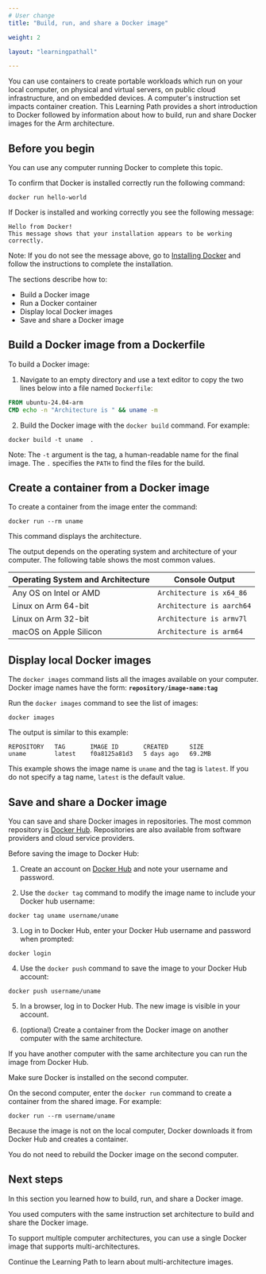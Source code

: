 ```yaml
---
# User change
title: "Build, run, and share a Docker image"

weight: 2

layout: "learningpathall"

---
```


You can use containers to create portable workloads which run on your local computer, on physical and virtual servers, on public cloud infrastructure, and on embedded devices. A computer's instruction set impacts container creation. This Learning Path provides a short introduction to Docker followed by information about how to build, run and share Docker images for the Arm architecture.

## Before you begin

You can use any computer running Docker to complete this topic.

To confirm that Docker is installed correctly run the following command:

```console
docker run hello-world
```

If Docker is installed and working correctly you see the following message:

```output
Hello from Docker!
This message shows that your installation appears to be working correctly.
```

Note: If you do not see the message above, go to [Installing Docker](/install-guides/docker/) and follow the instructions to complete the installation.

The sections describe how to:
- Build a Docker image
- Run a Docker container
- Display local Docker images
- Save and share a Docker image

## Build a Docker image from a Dockerfile

To build a Docker image:

1. Navigate to an empty directory and use a text editor to copy the two lines below into a file named `Dockerfile`:

```dockerfile
FROM ubuntu-24.04-arm
CMD echo -n "Architecture is " && uname -m
```

2. Build the Docker image with the `docker build` command. For example:

```console
docker build -t uname  .
```

Note: The `-t` argument is the tag, a human-readable name for the final image. The `.` specifies the `PATH` to find the files for the build.

## Create a container from a Docker image

To create a container from the image enter the command:

```console
docker run --rm uname
```

This command displays the architecture.

The output depends on the operating system and architecture of your computer. The following table shows the most common values.

| Operating System and Architecture | Console Output |
| ----------- | ----------- |
| Any OS on Intel or AMD | `Architecture is x64_86` |
| Linux on Arm 64-bit | `Architecture is aarch64` |
| Linux on Arm 32-bit | `Architecture is armv7l` |
| macOS on Apple Silicon | `Architecture is arm64` |

## Display local Docker images

The `docker images` command lists all the images available on your computer. Docker image names have the form: **`repository/image-name:tag`**

Run the `docker images` command to see the list of images:

```console
docker images
```

The output is similar to this example:

```output
REPOSITORY   TAG       IMAGE ID       CREATED      SIZE
uname        latest    f0a8125a81d3   5 days ago   69.2MB
```

This example shows the image name is `uname` and the tag is `latest`. If you do not specify a tag name, `latest` is the default value.

## Save and share a Docker image

You can save and share Docker images in repositories. The most common repository is [Docker Hub](https://hub.docker.com/). Repositories are also available from software providers and cloud service providers.

Before saving the image to Docker Hub:

1. Create an account on [Docker Hub](https://hub.docker.com/signup) and note your username and password.

2. Use the `docker tag` command to modify the image name to include your Docker hub username:

```console
docker tag uname username/uname
```

3. Log in to Docker Hub, enter your Docker Hub username and password when prompted:

```console
docker login
```

4. Use the `docker push` command to save the image to your Docker Hub account:

```console
docker push username/uname
```

5. In a browser, log in to Docker Hub. The new image is visible in your account.

6. (optional) Create a container from the Docker image on another computer with the same architecture.

If you have another computer with the same architecture you can run the image from Docker Hub.

Make sure Docker is installed on the second computer.

On the second computer, enter the `docker run` command to create a container from the shared image. For example:

```console
docker run --rm username/uname
```

Because the image is not on the local computer, Docker downloads it from Docker Hub and creates a container.

You do not need to rebuild the Docker image on the second computer.

## Next steps

In this section you learned how to build, run, and share a Docker image.

You used computers with the same instruction set architecture to build and share the Docker image.

To support multiple computer architectures, you can use a single Docker image that supports multi-architectures.

Continue the Learning Path to learn about multi-architecture images.
